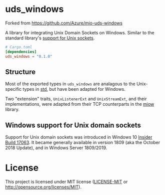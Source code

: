 # uds_windows

Forked from https://github.com/Azure/mio-uds-windows

A library for integrating Unix Domain Sockets on Windows. Similar to
the standard library's [support for Unix sockets][std].

```toml
# Cargo.toml
[dependencies]
uds_windows = "0.1.0"
```

## Structure

Most of the exported types in `uds_windows` are analagous to the
Unix-specific types in [std], but have been adapted for Windows.

Two "extension" traits, `UnixListenerExt` and `UnixStreamExt`, and their
implementations, were adapted from their TCP counterparts in the [miow] library.

## Windows support for Unix domain sockets
Support for Unix domain sockets was introduced in Windows 10
[Insider Build 17063][af-unix-preview]. It became generally available in version
1809 (aka the October 2018 Update), and in Windows Server 1809/2019.

[af-unix-preview]: https://blogs.msdn.microsoft.com/commandline/2017/12/19/af_unix-comes-to-windows
[mio]: https://github.com/carllerche/mio
[std]: https://doc.rust-lang.org/std/os/unix/net/
[miow]: https://github.com/alexcrichton/miow

# License

This project is licensed under MIT license ([LICENSE-MIT](LICENSE-MIT) or
http://opensource.org/licenses/MIT).
